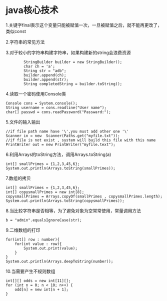 # java核心技术

1.关键字final表示这个变量只能被赋值一次，一旦被赋值之后，就不能再更改了，类似const

2.字符串的常见方法

3.对于较小的字符串构建字符串，如果构建新的string会浪费资源

```
        StringBuilder builder = new StringBuilder();
        char ch = 'a';
        String str = "adb";
        builder.append(ch);
        builder.append(str);
        String completedString = builder.toString();
```

4.读取一个密码使用Console类

```
Console cons = System.console();
String username = cons.readline("User name");
char[] passwd = cons.readPassword("Passward:");
```

5.文件的输入输出

```
//if file path name have '\',you must add other one '\'
Scanner in = new  Scanner(Paths.get("myfile.txt"));
//if file is not exist , system will build this file with this name
PrintWriter out = new PrintWriter("myfile.text");         
```

6.利用Arrays的toString方法，调用Arrays.toString(a)

```
int[] smallPrimes = {1,2,3,45,6};
System.out.println(Arrays.toString(smallPrimes));
```

7.数组的拷贝

```
int[] smallPrimes = {1,2,3,45,6};
int[] copysmallPrimes = new int[8];
copysmallPrimes = Arrays.copyOf(smallPrimes , copysmallPrimes.length);
System.out.println(Arrays.toString(copysmallPrimes));
```

8.当比较字符串是否相等，为了避免对象为空常常使用，常量调用方法

```
b = "admin".equalsIgnoreCase(str);
```

9.二维数组的打印

```
for(int[] row : number){
    for(int value : row){
        System.out.print(value);
    }
}
System.out.println(Arrays.deepToString(number));
```

10.当需要产生不规则数组

```
int[][] odds = new int[11][];
for (int n = 0; n < 10; n++) {
    odd[n] = new int[n + 1];
}
```

